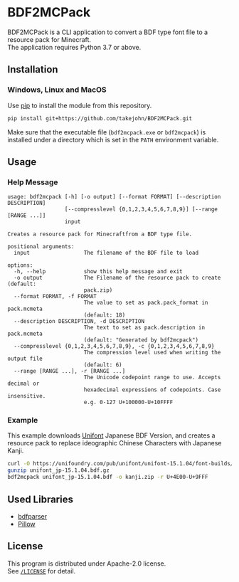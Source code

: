 # BDF2MCPack

BDF2MCPack is a CLI application to convert a BDF type font file to a resource
pack for Minecraft.  
The application requires Python 3.7 or above.

## Installation

### Windows, Linux and MacOS

Use [pip](https://pip.pypa.io/en/stable/installation/) to install the module
from this repository.
```sh
pip install git+https://github.com/takejohn/BDF2MCPack.git
```

Make sure that the executable file (`bdf2mcpack.exe` or `bdf2mcpack`) is
installed under a directory which is set in the `PATH` environment variable.

## Usage

### Help Message
```
usage: bdf2mcpack [-h] [-o output] [--format FORMAT] [--description DESCRIPTION]
                  [--compresslevel {0,1,2,3,4,5,6,7,8,9}] [--range [RANGE ...]]
                  input

Creates a resource pack for Minecraftfrom a BDF type file.

positional arguments:
  input                 The filename of the BDF file to load

options:
  -h, --help            show this help message and exit
  -o output             The Filename of the resource pack to create (default:
                        pack.zip)
  --format FORMAT, -f FORMAT
                        The value to set as pack.pack_format in pack.mcmeta
                        (default: 18)
  --description DESCRIPTION, -d DESCRIPTION
                        The text to set as pack.description in pack.mcmeta
                        (default: "Generated by bdf2mcpack")
  --compresslevel {0,1,2,3,4,5,6,7,8,9}, -c {0,1,2,3,4,5,6,7,8,9}
                        The compression level used when writing the output file
                        (default: 6)
  --range [RANGE ...], -r [RANGE ...]
                        The Unicode codepoint range to use. Accepts decimal or
                        hexadecimal expressions of codepoints. Case insensitive.
                        e.g. 0-127 U+100000-U+10FFFF
```

### Example

This example downloads [Unifont](https://unifoundry.com/unifont/index.html)
Japanese BDF Version, and creates a resource pack to replace ideographic
Chinese Characters with Japanese Kanji.
```sh
curl -O https://unifoundry.com/pub/unifont/unifont-15.1.04/font-builds/unifont_jp-15.1.04.bdf.gz
gunzip unifont_jp-15.1.04.bdf.gz
bdf2mcpack unifont_jp-15.1.04.bdf -o kanji.zip -r U+4E00-U+9FFF
```

## Used Libraries

* [bdfparser](https://github.com/tomchen/bdfparser)
* [Pillow](https://github.com/python-pillow/Pillow)

## License

This program is distributed under Apache-2.0 license.  
See [`/LICENSE`](/LICENSE) for detail.
